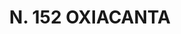 ---
title: "N. 152 OXIACANTA"
plant-name: "N. 152"
plant-number: "152"
plant-xml: "/assets/xml/plant152.xml"
plant-title: "N. 152 OXIACANTA"
plant-taxon-link: ""
plant-taxon-link: ""
layout: single-xml
---